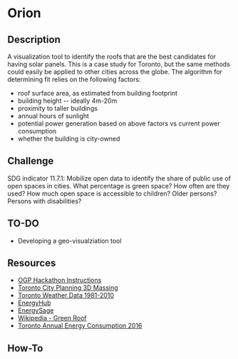 # Orion

## Description

A visualization tool to identify the roofs that are the best candidates for having solar panels. This is a case study for Toronto, but the same methods could easily be applied to other cities across the globe. The algorithm for determining fit relies on the following factors:
* roof surface area, as estimated from building footprint
* building height -- ideally 4m-20m
* proximity to taller buildings
* annual hours of sunlight
* potential power generation based on above factors vs current power consumption
* whether the building is city-owned

## Challenge
SDG indicator 11.7.1: Mobilize open data to identify the share of public use of open spaces in cities. What percentage is green space? How often are they used? How much open space is accessible to children? Older persons? Persons with disabilities?

## TO-DO
* Developing a geo-visualziation tool

## Resources
* [OGP Hackathon Instructions](https://github.com/ogp-summit-hackathon-sommet-pgo/Instructions#instructions-en)
* [Toronto City Planning 3D Massing](https://www.toronto.ca/city-government/data-research-maps/open-data/open-data-catalogue/locations-and-mapping/#db07630f-252d-f7ae-2dff-8d0b38ec6576)
* [Toronto Weather Data 1981-2010](http://climate.weather.gc.ca/climate_normals/results_1981_2010_e.html?searchType=stnProv&lstProvince=ON&txtCentralLatMin=0&txtCentralLatSec=0&txtCentralLongMin=0&txtCentralLongSec=0&stnID=5051&dispBack=0)
* [EnergyHub](https://energyhub.org/cost-solar-power-canada/)
* [EnergySage](https://news.energysage.com/average-solar-panel-size-weight/)
* [Wikipedia - Green Roof](https://en.wikipedia.org/wiki/Green_roof)
* [Toronto Annual Energy Consumption 2016](https://www.toronto.ca/city-government/data-research-maps/open-data/open-data-catalogue/#e7e6c6f5-733d-d8ee-4459-2667f5775f16)

## How-To
